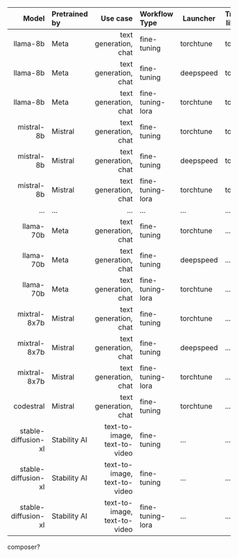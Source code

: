 | Model | Pretrained by | Use case | Workflow Type | Launcher | Trainer library | Hardware | Notes |
| ---: | :--- | ---: | :--- | --- | --- | --- | --- |
| llama-8b | Meta | text generation, chat | fine-tuning | torchtune | torch | ... | ... | 
| llama-8b | Meta | text generation, chat | fine-tuning | deepspeed | torch | ... | ... |
| llama-8b | Meta | text generation, chat | fine-tuning-lora | torchtune | torch | ... | ... |
| mistral-8b | Mistral | text generation, chat | fine-tuning | torchtune | torch | ... | ... |
| mistral-8b | Mistral | text generation, chat | fine-tuning | deepspeed | torch | ... | ... |
| mistral-8b | Mistral | text generation, chat | fine-tuning-lora | torchtune | torch | ... | ... |
| ... | ... | ... | ... | ... | ... | ... | ... |
| llama-70b | Meta | text generation, chat | fine-tuning | torchtune | ... | ... | ... |
| llama-70b | Meta | text generation, chat | fine-tuning | deepspeed | ... | ... | ... |
| llama-70b | Meta | text generation, chat | fine-tuning-lora | torchtune | ... | ... | ... |
| mixtral-8x7b | Mistral | text generation, chat | fine-tuning | torchtune | ... | ... | ... |
| mixtral-8x7b | Mistral | text generation, chat | fine-tuning | deepspeed | ... | ... | ... |
| mixtral-8x7b | Mistral | text generation, chat | fine-tuning-lora | torchtune | ... | ... | ... |
| codestral | Mistral | text generation, chat | fine-tuning | torchtune | ... | ... | ... |
| stable-diffusion-xl | Stability AI | text-to-image, text-to-video | fine-tuning | ... | ... | ... | ... |
| stable-diffusion-xl | Stability AI | text-to-image, text-to-video | fine-tuning | ... | ... | ... | ... |
| stable-diffusion-xl | Stability AI | text-to-image, text-to-video | fine-tuning-lora | ... | ... | ... | ... |

composer? 